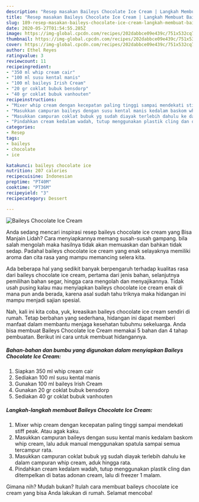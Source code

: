 ```yaml
---
description: "Resep masakan Baileys Chocolate Ice Cream | Langkah Membuat Baileys Chocolate Ice Cream Yang Mudah Dan Praktis"
title: "Resep masakan Baileys Chocolate Ice Cream | Langkah Membuat Baileys Chocolate Ice Cream Yang Mudah Dan Praktis"
slug: 189-resep-masakan-baileys-chocolate-ice-cream-langkah-membuat-baileys-chocolate-ice-cream-yang-mudah-dan-praktis
date: 2020-05-27T01:54:55.285Z
image: https://img-global.cpcdn.com/recipes/202dabbce09e439c/751x532cq70/baileys-chocolate-ice-cream-foto-resep-utama.jpg
thumbnail: https://img-global.cpcdn.com/recipes/202dabbce09e439c/751x532cq70/baileys-chocolate-ice-cream-foto-resep-utama.jpg
cover: https://img-global.cpcdn.com/recipes/202dabbce09e439c/751x532cq70/baileys-chocolate-ice-cream-foto-resep-utama.jpg
author: Ethel Reyes
ratingvalue: 3
reviewcount: 11
recipeingredient:
- "350 ml whip cream cair"
- "100 ml susu kental manis"
- "100 ml baileys Irish Cream"
- "20 gr coklat bubuk bensdorp"
- "40 gr coklat bubuk vanhouten"
recipeinstructions:
- "Mixer whip cream dengan kecepatan paling tinggi sampai mendekati stiff peak. Atau agak kaku."
- "Masukkan campuran baileys dengan susu kental manis kedalam baskom whip cream, lalu aduk manual menggunakan spatula sampai semua tercampur rata."
- "Masukkan campuran coklat bubuk yg sudah diayak terlebih dahulu ke dalam campuran whip cream, aduk hingga rata."
- "Pindahkan cream kedalam wadah, tutup menggunakan plastik cling dan ditempelkan di batas adonan cream, lalu di freezer 1 malam."
categories:
- Resep
tags:
- baileys
- chocolate
- ice

katakunci: baileys chocolate ice 
nutrition: 207 calories
recipecuisine: Indonesian
preptime: "PT40M"
cooktime: "PT36M"
recipeyield: "3"
recipecategory: Dessert

---
```



![Baileys Chocolate Ice Cream](https://img-global.cpcdn.com/recipes/202dabbce09e439c/751x532cq70/baileys-chocolate-ice-cream-foto-resep-utama.jpg)

Anda sedang mencari inspirasi resep baileys chocolate ice cream yang Bisa Manjain Lidah? Cara menyiapkannya memang susah-susah gampang. bila salah mengolah maka hasilnya tidak akan memuaskan dan bahkan tidak sedap. Padahal baileys chocolate ice cream yang enak selayaknya memiliki aroma dan cita rasa yang mampu memancing selera kita.

Ada beberapa hal yang sedikit banyak berpengaruh terhadap kualitas rasa dari baileys chocolate ice cream, pertama dari jenis bahan, selanjutnya pemilihan bahan segar, hingga cara mengolah dan menyajikannya. Tidak usah pusing kalau mau menyiapkan baileys chocolate ice cream enak di mana pun anda berada, karena asal sudah tahu triknya maka hidangan ini mampu menjadi sajian spesial.




Nah, kali ini kita coba, yuk, kreasikan baileys chocolate ice cream sendiri di rumah. Tetap berbahan yang sederhana, hidangan ini dapat memberi manfaat dalam membantu menjaga kesehatan tubuhmu sekeluarga. Anda bisa membuat Baileys Chocolate Ice Cream memakai 5 bahan dan 4 tahap pembuatan. Berikut ini cara untuk membuat hidangannya.

<!--inarticleads1-->

##### Bahan-bahan dan bumbu yang digunakan dalam menyiapkan Baileys Chocolate Ice Cream:

1. Siapkan 350 ml whip cream cair
1. Sediakan 100 ml susu kental manis
1. Gunakan 100 ml baileys Irish Cream
1. Gunakan 20 gr coklat bubuk bensdorp
1. Sediakan 40 gr coklat bubuk vanhouten




<!--inarticleads2-->

##### Langkah-langkah membuat Baileys Chocolate Ice Cream:

1. Mixer whip cream dengan kecepatan paling tinggi sampai mendekati stiff peak. Atau agak kaku.
1. Masukkan campuran baileys dengan susu kental manis kedalam baskom whip cream, lalu aduk manual menggunakan spatula sampai semua tercampur rata.
1. Masukkan campuran coklat bubuk yg sudah diayak terlebih dahulu ke dalam campuran whip cream, aduk hingga rata.
1. Pindahkan cream kedalam wadah, tutup menggunakan plastik cling dan ditempelkan di batas adonan cream, lalu di freezer 1 malam.




Gimana nih? Mudah bukan? Itulah cara membuat baileys chocolate ice cream yang bisa Anda lakukan di rumah. Selamat mencoba!
